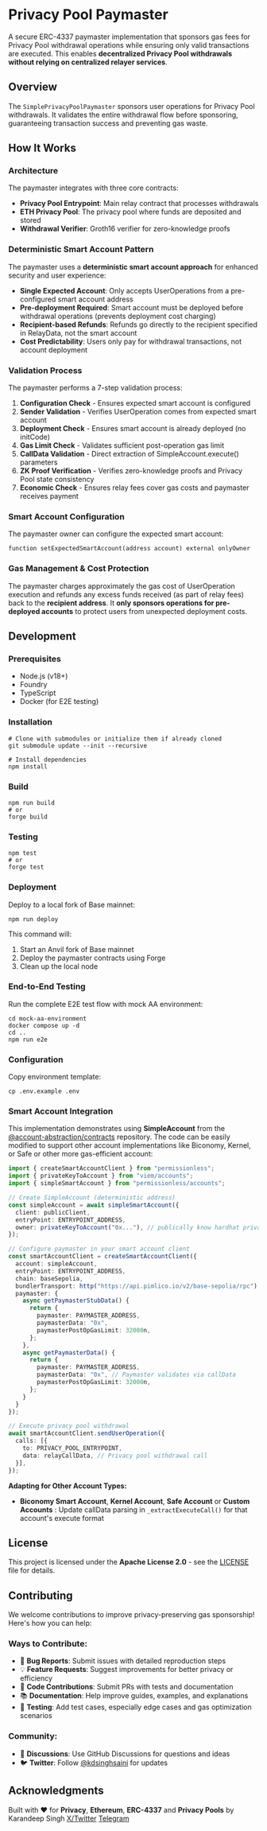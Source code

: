 # Privacy Pool Paymaster

A secure ERC-4337 paymaster implementation that sponsors gas fees for Privacy Pool withdrawal operations while ensuring only valid transactions are executed. This enables **decentralized Privacy Pool withdrawals without relying on centralized relayer services**.

## Overview

The `SimplePrivacyPoolPaymaster` sponsors user operations for Privacy Pool withdrawals. It validates the entire withdrawal flow before sponsoring, guaranteeing transaction success and preventing gas waste.

## How It Works

### Architecture
The paymaster integrates with three core contracts:
- **Privacy Pool Entrypoint**: Main relay contract that processes withdrawals
- **ETH Privacy Pool**: The privacy pool where funds are deposited and stored  
- **Withdrawal Verifier**: Groth16 verifier for zero-knowledge proofs

### Deterministic Smart Account Pattern
The paymaster uses a **deterministic smart account approach** for enhanced security and user experience:
- **Single Expected Account**: Only accepts UserOperations from a pre-configured smart account address
- **Pre-deployment Required**: Smart account must be deployed before withdrawal operations (prevents deployment cost charging)
- **Recipient-based Refunds**: Refunds go directly to the recipient specified in RelayData, not the smart account
- **Cost Predictability**: Users only pay for withdrawal transactions, not account deployment

### Validation Process
The paymaster performs a 7-step validation process:
1. **Configuration Check** - Ensures expected smart account is configured
2. **Sender Validation** - Verifies UserOperation comes from expected smart account  
3. **Deployment Check** - Ensures smart account is already deployed (no initCode)
4. **Gas Limit Check** - Validates sufficient post-operation gas limit
5. **CallData Validation** - Direct extraction of SimpleAccount.execute() parameters
6. **ZK Proof Verification** - Verifies zero-knowledge proofs and Privacy Pool state consistency
7. **Economic Check** - Ensures relay fees cover gas costs and paymaster receives payment

### Smart Account Configuration  
The paymaster owner can configure the expected smart account:

```solidity
function setExpectedSmartAccount(address account) external onlyOwner
```

### Gas Management & Cost Protection
The paymaster charges approximately the gas cost of UserOperation execution and refunds any excess funds received (as part of relay fees) back to the **recipient address**. It **only sponsors operations for pre-deployed accounts** to protect users from unexpected deployment costs.

## Development

### Prerequisites

- Node.js (v18+)
- Foundry
- TypeScript
- Docker (for E2E testing)

### Installation

```shell
# Clone with submodules or initialize them if already cloned
git submodule update --init --recursive

# Install dependencies
npm install
```

### Build

```shell
npm run build
# or
forge build
```

### Testing

```shell
npm test
# or
forge test
```

### Deployment

Deploy to a local fork of Base mainnet:

```shell
npm run deploy
```

This command will:
1. Start an Anvil fork of Base mainnet
2. Deploy the paymaster contracts using Forge
3. Clean up the local node

### End-to-End Testing

Run the complete E2E test flow with mock AA environment:

```shell
cd mock-aa-environment
docker compose up -d
cd ..
npm run e2e
```

### Configuration

Copy environment template:
```shell
cp .env.example .env
```

### Smart Account Integration

This implementation demonstrates using **SimpleAccount** from the [@account-abstraction/contracts](https://github.com/eth-infinitism/account-abstraction) repository. The code can be easily modified to support other account implementations like Biconomy, Kernel, or Safe or other more gas-efficient account:

```typescript
import { createSmartAccountClient } from "permissionless";
import { privateKeyToAccount } from "viem/accounts";
import { simpleSmartAccount } from "permissionless/accounts";

// Create SimpleAccount (deterministic address)
const simpleAccount = await simpleSmartAccount({
  client: publicClient,
  entryPoint: ENTRYPOINT_ADDRESS,
  owner: privateKeyToAccount("0x..."), // publically know hardhat private key #0 used in withdrawal scripts
});

// Configure paymaster in your smart account client
const smartAccountClient = createSmartAccountClient({
  account: simpleAccount,
  entryPoint: ENTRYPOINT_ADDRESS,
  chain: baseSepolia,
  bundlerTransport: http("https://api.pimlico.io/v2/base-sepolia/rpc"),
  paymaster: {
    async getPaymasterStubData() {
      return {
        paymaster: PAYMASTER_ADDRESS,
        paymasterData: "0x",
        paymasterPostOpGasLimit: 32000n,
      };
    },
    async getPaymasterData() {
      return {
        paymaster: PAYMASTER_ADDRESS,
        paymasterData: "0x", // Paymaster validates via callData
        paymasterPostOpGasLimit: 32000n,
      };
    }
  }
});

// Execute privacy pool withdrawal
await smartAccountClient.sendUserOperation({
  calls: [{
    to: PRIVACY_POOL_ENTRYPOINT,
    data: relayCallData, // Privacy pool withdrawal call
  }],
});
```

**Adapting for Other Account Types:**
- **Biconomy Smart Account**, **Kernel Account**, **Safe Account** or **Custom Accounts** : Update callData parsing in `_extractExecuteCall()` for that account's execute format

## License

This project is licensed under the **Apache License 2.0** - see the [LICENSE](LICENSE) file for details.

## Contributing

We welcome contributions to improve privacy-preserving gas sponsorship! Here's how you can help:

### Ways to Contribute:
- 🐛 **Bug Reports**: Submit issues with detailed reproduction steps
- 💡 **Feature Requests**: Suggest improvements for better privacy or efficiency  
- 🔧 **Code Contributions**: Submit PRs with tests and documentation
- 📚 **Documentation**: Help improve guides, examples, and explanations
- 🧪 **Testing**: Add test cases, especially edge cases and gas optimization scenarios

### Community:
- 💬 **Discussions**: Use GitHub Discussions for questions and ideas
- 🐦 **Twitter**: Follow [@kdsinghsaini](https://x.com/kdsinghsaini) for updates

## Acknowledgments

Built with ❤️ for **Privacy**, **Ethereum**, **ERC-4337** and **Privacy Pools** by Karandeep Singh [X/Twitter](https://x.com/kdsinghsaini) [Telegram](https://t.me/kdsinghsaini)
